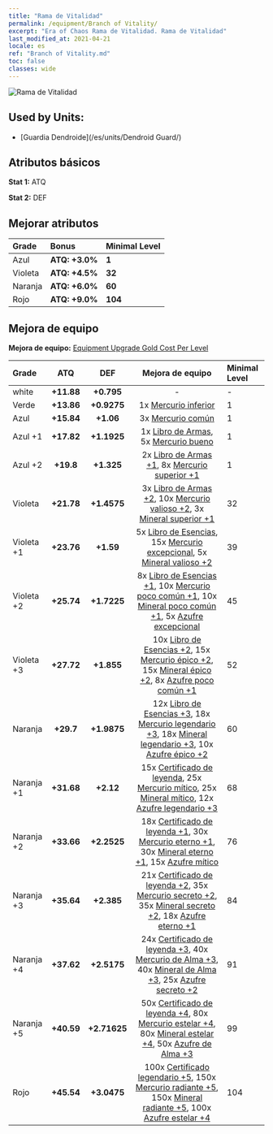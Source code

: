 ```yaml
---
title: "Rama de Vitalidad"
permalink: /equipment/Branch of Vitality/
excerpt: "Era of Chaos Rama de Vitalidad. Rama de Vitalidad"
last_modified_at: 2021-04-21
locale: es
ref: "Branch of Vitality.md"
toc: false
classes: wide
---
```


  ![Rama de Vitalidad](/images/e/e_2051.png)

## Used by Units:

* [Guardia Dendroide](/es/units/Dendroid Guard/) 


## Atributos básicos
 **Stat 1:** ATQ

 **Stat 2:** DEF

## Mejorar atributos

  |     Grade    |   Bonus | Minimal Level | 
  |:-------------|:--------|:--------------| 
  | Azul | **ATQ: +3.0%** | **1** | 
  | Violeta | **ATQ: +4.5%** | **32** | 
  | Naranja | **ATQ: +6.0%** | **60** | 
  | Rojo | **ATQ: +9.0%** | **104** | 


## Mejora de equipo
 **Mejora de equipo:** [Equipment Upgrade Gold Cost Per Level](/equipment/EquipmentUpgradeCostPerLevel/) 

  |          Grade      | ATQ | DEF | Mejora de equipo | Minimal Level |
  |:--------------------|:---------:|:---------:|:----------------:|:--------------|
  | white | **+11.88** | **+0.795** | - | - |
  | Verde | **+13.86** | **+0.9275** | 1x [Mercurio inferior](/es/Items/mat_2/) | 1 |
  | Azul | **+15.84** | **+1.06** | 3x [Mercurio común](/es/Items/mat_8/) | 1 |
  | Azul +1 | **+17.82** | **+1.1925** | 1x [Libro de Armas](/es/Items/mat_18/), 5x [Mercurio bueno](/es/Items/mat_14/) | 1 |
  | Azul +2 | **+19.8** | **+1.325** | 2x [Libro de Armas +1](/es/Items/mat_25/), 8x [Mercurio superior +1](/es/Items/mat_21/) | 1 |
  | Violeta | **+21.78** | **+1.4575** | 3x [Libro de Armas +2](/es/Items/mat_32/), 10x [Mercurio valioso +2](/es/Items/mat_28/), 3x [Mineral superior +1](/es/Items/mat_19/) | 32 |
  | Violeta +1 | **+23.76** | **+1.59** | 5x [Libro de Esencias](/es/Items/mat_39/), 15x [Mercurio excepcional](/es/Items/mat_35/), 5x [Mineral valioso +2](/es/Items/mat_26/) | 39 |
  | Violeta +2 | **+25.74** | **+1.7225** | 8x [Libro de Esencias +1](/es/Items/mat_46/), 10x [Mercurio poco común +1](/es/Items/mat_42/), 10x [Mineral poco común +1](/es/Items/mat_40/), 5x [Azufre excepcional](/es/Items/mat_36/) | 45 |
  | Violeta +3 | **+27.72** | **+1.855** | 10x [Libro de Esencias +2](/es/Items/mat_53/), 15x [Mercurio épico +2](/es/Items/mat_49/), 15x [Mineral épico +2](/es/Items/mat_47/), 8x [Azufre poco común +1](/es/Items/mat_43/) | 52 |
  | Naranja | **+29.7** | **+1.9875** | 12x [Libro de Esencias +3](/es/Items/mat_60/), 18x [Mercurio legendario +3](/es/Items/mat_56/), 18x [Mineral legendario +3](/es/Items/mat_54/), 10x [Azufre épico +2](/es/Items/mat_50/) | 60 |
  | Naranja +1 | **+31.68** | **+2.12** | 15x [Certificado de leyenda](/es/Items/mat_67/), 25x [Mercurio mítico](/es/Items/mat_63/), 25x [Mineral mítico](/es/Items/mat_61/), 12x [Azufre legendario +3](/es/Items/mat_57/) | 68 |
  | Naranja +2 | **+33.66** | **+2.2525** | 18x [Certificado de leyenda +1](/es/Items/mat_74/), 30x [Mercurio eterno +1](/es/Items/mat_70/), 30x [Mineral eterno +1](/es/Items/mat_68/), 15x [Azufre mítico](/es/Items/mat_64/) | 76 |
  | Naranja +3 | **+35.64** | **+2.385** | 21x [Certificado de leyenda +2](/es/Items/mat_81/), 35x [Mercurio secreto +2](/es/Items/mat_77/), 35x [Mineral secreto +2](/es/Items/mat_75/), 18x [Azufre eterno +1](/es/Items/mat_71/) | 84 |
  | Naranja +4 | **+37.62** | **+2.5175** | 24x [Certificado de leyenda +3](/es/Items/mat_88/), 40x [Mercurio de Alma +3](/es/Items/mat_84/), 40x [Mineral de Alma +3](/es/Items/mat_82/), 25x [Azufre secreto +2](/es/Items/mat_78/) | 91 |
  | Naranja +5 | **+40.59** | **+2.71625** | 50x [Certificado de leyenda +4](/es/Items/mat_95/), 80x [Mercurio estelar +4](/es/Items/mat_91/), 80x [Mineral estelar +4](/es/Items/mat_89/), 50x [Azufre de Alma +3](/es/Items/mat_85/) | 99 |
  | Rojo | **+45.54** | **+3.0475** | 100x [Certificado legendario +5](/es/Items/mat_102/), 150x [Mercurio radiante +5](/es/Items/mat_98/), 150x [Mineral radiante +5](/es/Items/mat_96/), 100x [Azufre estelar +4](/es/Items/mat_92/) | 104 |

